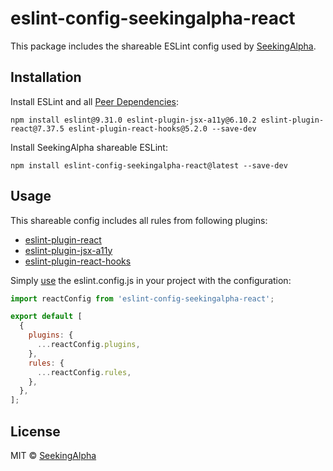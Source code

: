 # eslint-config-seekingalpha-react

This package includes the shareable ESLint config used by [SeekingAlpha](https://seekingalpha.com/).

## Installation

Install ESLint and all [Peer Dependencies](https://nodejs.org/en/blog/npm/peer-dependencies/):

    npm install eslint@9.31.0 eslint-plugin-jsx-a11y@6.10.2 eslint-plugin-react@7.37.5 eslint-plugin-react-hooks@5.2.0 --save-dev

Install SeekingAlpha shareable ESLint:

    npm install eslint-config-seekingalpha-react@latest --save-dev

## Usage

This shareable config includes all rules from following plugins:

- [eslint-plugin-react](https://github.com/yannickcr/eslint-plugin-react)
- [eslint-plugin-jsx-a11y](https://github.com/evcohen/eslint-plugin-jsx-a11y)
- [eslint-plugin-react-hooks](https://www.npmjs.com/package/eslint-plugin-react-hooks)

Simply [use](https://eslint.org/docs/latest/extend/shareable-configs) the eslint.config.js in your project with the configuration:

```javascript
import reactConfig from 'eslint-config-seekingalpha-react';

export default [
  {
    plugins: {
      ...reactConfig.plugins,
    },
    rules: {
      ...reactConfig.rules,
    },
  },
];
```

## License

MIT © [SeekingAlpha](https://seekingalpha.com/)
